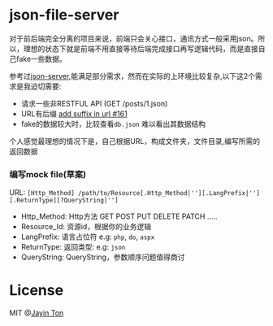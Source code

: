 # json-file-server

对于前后端完全分离的项目来说，前端只会关心接口，通讯方式一般采用json。所以，理想的状态下就是前端不用直接等待后端完成接口再写逻辑代码，而是直接自己fake一些数据。 

参考过[json-server](https://github.com/typicode/json-server),能满足部分需求，然而在实际的上环境比较复杂,以下这2个需求是我迫切需要:

* 请求一些非RESTFUL API (GET /posts/1.json)
* URL有后缀 [add suffix in url #161]()
* fake的数据较大时，比较查看`db.json` 难以看出其数据结构

个人感觉最理想的情况下是，自己根据URL，构成文件夹，文件目录,编写所需的返回数据

### 编写mock file(草案)

URL: `[Http_Method] /path/to/Resource[.Http_Method|''][.LangPrefix|''][.ReturnType][?QueryString|'']`

* Http_Method: Http方法 GET POST PUT DELETE PATCH .....
* Resource_Id: 资源id，根据你的业务逻辑
* LangPrefix: 语言占位符 e.g: `php`, `do`, `aspx`
* ReturnType: 返回类型: e.g: `json`
* QueryString: QueryString，参数顺序问题值得商讨 


# License 

MIT @[Jayin Ton](http://www.jayinton.com)
